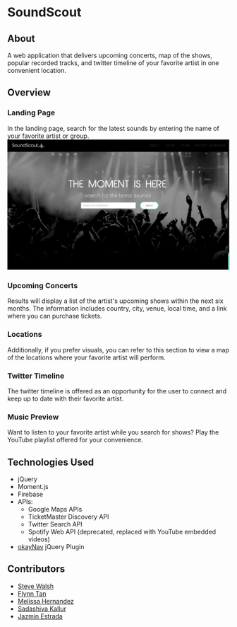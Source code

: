 # SoundScout

## About
A web application that delivers upcoming concerts, map of the shows, popular recorded tracks, and twitter timeline of your favorite artist in one convenient location.

## Overview

### Landing Page
In the landing page, search for the latest sounds by entering the name of your favorite artist or group.
![landing-page-image](./assets/images/landing-page.png)

### Upcoming Concerts
Results will display a list of the artist's upcoming shows within the next six months. The information includes country, city, venue, local time, and a link where you can purchase tickets.

### Locations
Additionally, if you prefer visuals, you can refer to this section to view a map of the locations where your favorite artist will perform.

### Twitter Timeline
The twitter timeline is offered as an opportunity for the user to connect and keep up to date with their favorite artist.

### Music Preview
Want to listen to your favorite artist while you search for shows? Play the YouTube playlist offered for your convenience.

## Technologies Used
  * jQuery
  * Moment.js
  * Firebase
  * APIs:
    * Google Maps APIs
    * TicketMaster Discovery API
    * Twitter Search API
    * Spotify Web API (deprecated, replaced with YouTube embedded videos)
  * [okayNav](https://github.com/VPenkov/okayNav) jQuery Plugin
  
## Contributors
 * [Steve Walsh](https://github.com/Finfischley)
 * [Flynn Tan](https://github.com/sundropgold)
 * [Melissa Hernandez](https://github.com/MissHernandez)
 * [Sadashiva Kallur](https://github.com/sadashivakj)
 * [Jazmin Estrada](https://github.com/jazmin10)



